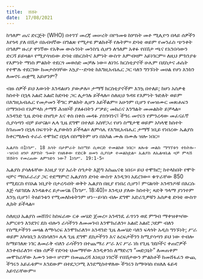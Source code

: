 ```yaml
---
title:  ሽሽት
date:  17/08/2021
---
```


ከዓለም ጤና ድርጅት (WHO) በተገኘ መረጃ መሠረት በየዓመቱ ከሦስት መቶ ሚሊዮን በላይ ሰዎችን እየጎዳ ያለ በሽታ በአብዛኛው በግልጽ የሚታዩ ምልክቶች የሉትም። ድባቴ ወይም የመንፈስ ጭንቀት በዓለም ዙሪያ ዋንኛው የአቅመ ውሱንነት መንስዔ ሲሆን ለዓለም አቀፉ የበሽታ ጫና የአንበሳውን ድርሻ ይይዛል። የሚያሳዝነው ድባቴ በክርስትና እምነት ውስጥ እምብዛም አይነገርም። ለዚህ ምክንያቱ የእምነት ማነስ ምልክት ተደርጎ መወሰድ መቻሉ ነው። ለነገሩ ክርስቲያኖች ሁሌም በደስታና ሐሴት የተሞሉ ተደርገው ከመታሰባቸው አኳያ--ድባቴ ከእግዚአብሔር ጋር ባለን ግንኙነት መሀል የሆነ እንከን ለመኖሩ ጠቋሚ አይሆንም?

ብዙ ሰዎች ይህ እውነት እንዳልሆነ ያውቃሉ። ታማኝ ክርስቲያኖችም እንኳ በተለይ; ከሆነ አሰቃቂ ክስተት በኋላ አልፎ አልፎ ከድባቴ ጋር ሊታገሉ ይችላሉ። ስለዚህ ጉዳዩ የእምነት ጉድለት ወይም በእግዚአብሔር የመታመን ችግር ምልክት ሊሆን አይችልም። አሁንም ቢሆን የመዝሙር መጽሐፍን በማንበብ የአምላክ ታማኝ ሕዝቦች ያለፉበትን ሥቃይ; መከራና እንግልት መመልከት ይቻላል። አንዳንድ ጊዜ ድባቴ በዝግታ እና ቀስ በቀስ መዳፉ ያስገባንና፤ ችግሩ መኖሩን የምንረዳው መፈናፈኛ ሲያሳጣን ብቻ ይሆናል። ሌላ ጊዜ ደግሞ በተለይ አስቸጋሪ የሆነ ስሜታዊ ወይም አካላዊ ክስተት ከገጠመን በኋላ በፍጥነት ሊያውከን ይችላል። ለምሳሌ የእግዚአብሔር ታማኝ ነቢይ የነበረው ኤልያስ ከቀርሜሎስ ተራራ ተሞክሮ በኋላ በስሜትም ሆነ በአካል ሙሉ በሙሉ ዝሎ ነበር።

`ኤልያስ በ1ነገሥ. 18 እሳት በታምራት ከሰማይ ሲወርድ ተመልክቶ ነበር። ጸሎቱ መልስ ማግኘቱን ተከትሎ--ዝናብ ዘንቦ ለሦስት ዓመት የዘለቀው የድርቅ ዘመን ሲያበቃ ተመልክቷል። ኤልያስ ለኤልዛቤል ዛቻ ምላሽ ሽሽትን የመረጠው ለምንድን ነው? 1ነገሥ. 19:1-5።`

ኤልያስ ያሳለፋቸው እነዚያ ሃያ አራት ሰዓታት እጅግ አስጨናቂ ነበሩ። ይህ ተሞክሮ; ከተላከበት የሞት ዛቻና ማስፈራሪያ ጋር ተደማምሮ ኤልያስን ድባቴ ውስጥ እንዲገባ አደረገው። ቁጥራቸው 850 የሚደርስ የበአል ነቢያት በታረዱበት ወቅት ኤልያስ በዚያ የነበረ ሲሆን፤ ምናልባት አንዳንዶቹ በእርሱ እጅ ሳይገደሉ እንዳልቀረ ይታመናል (1ነገሥ. 18:40)። እንዲህ ያለው ክስተት; ጻድቅ ዓላማ ያነገተም እንኳ ቢሆን፤ ትዕይንቱን የሚመለከቱትንም ሆነ--ይባስ ብሎ ደግሞ አድራጊዎቹን አሰቃቂ ድባቴ ውስጥ ሊከት ይችላል።

ስለዚህ ኤልያስ መሸሽና ከስፍራው ርቆ መሄድ ጀመረ። አንዳንዴ ፈጥነን ወደ ምግብ ማቀዝቀዣው አምርተን እንደገና ደስ ብሎን ራሳችንን ለመመገብ እንሞክራለን። አልፎ አልፎ ጋደም ብለን የስሜታችንን መዛል ለማሳረፍ እንሞክራለን። አንዳንድ ጊዜ ለመሄድ ባለን ፍላጎት አዲስ ግንኙነት; ሥራ ወይም አካባቢን እናስሳለን። ሌላ ጊዜ ደግሞ ደስታችንን እና ዕረፍታችንን ከሚያሳጣን ይህ ነው ተብሎ ከማይገለጽ ነገር ለመራቅ ብለን ራሳችንን በተጨማሪ ሥራ እና ሥራ ነክ የጊዜ ገደቦችና ቀጠሮዎች እንቀብራለን። ብዙ ሰዎች የድባቴ ህመማቸው እንዲቀንስ ለማድረግ “መድኃኒት” ለመጠቀም መሞከራቸው እሙን ነው። ሆኖም በመጨረሻ እነዚህ ነገሮች የበሽታውን ምልክቶች ከመሸፋፈን ውጪ ችግሩን አይፈቱም። እንደውም በተደጋጋሚ እንደሚስተዋለው ችግሩን ከማባባስ የዘለለ ፋይዳ አይኖራቸውም።